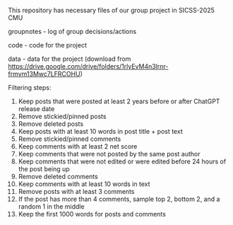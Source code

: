This repository has necessary files of our group project in SICSS-2025 CMU

groupnotes - log of group decisions/actions

code - code for the project

data - data for the project (download from https://drive.google.com/drive/folders/1rlyEvM4n3lrnr-frmym13Mwc7LFRCOHU)

Filtering steps:

1. Keep posts that were posted at least 2 years before or after ChatGPT release date
2. Remove stickied/pinned posts
3. Remove deleted posts
4. Keep posts with at least 10 words in post title + post text
5. Remove stickied/pinned comments
6. Keep comments with at least 2 net score
7. Keep comments that were not posted by the same post author
8. Keep comments that were not edited or were edited before 24 hours of the post being up
9. Remove deleted comments 
10. Keep comments with at least 10 words in text
11. Remove posts with at least 3 comments
12. If the post has more than 4 comments, sample top 2, bottom 2, and a random 1 in the middle
13. Keep the first 1000 words for posts and comments